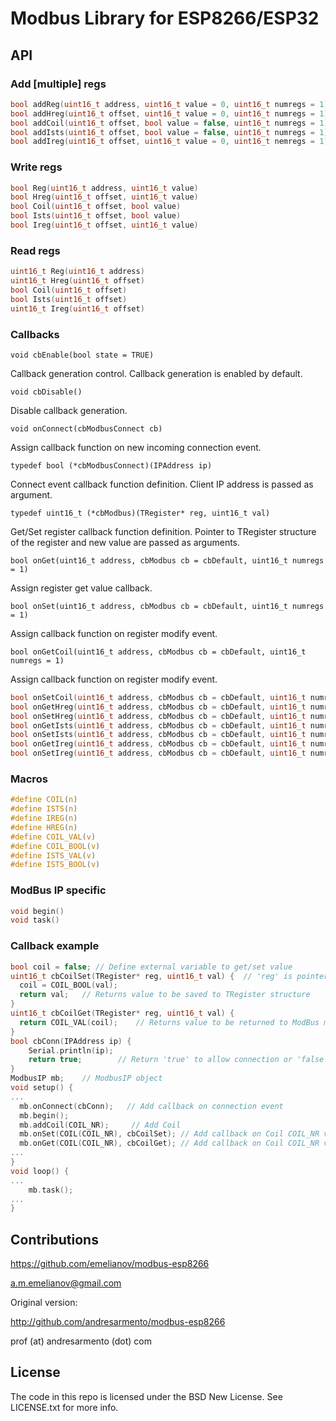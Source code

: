 # Modbus Library for ESP8266/ESP32

## API

### Add [multiple] regs

```c
bool addReg(uint16_t address, uint16_t value = 0, uint16_t numregs = 1)
bool addHreg(uint16_t offset, uint16_t value = 0, uint16_t numregs = 1)
bool addCoil(uint16_t offset, bool value = false, uint16_t numregs = 1)
bool addIsts(uint16_t offset, bool value = false, uint16_t numregs = 1)
bool addIreg(uint16_t offset, uint16_t value = 0, uint16_t nemregs = 1)
```

### Write regs

```c
bool Reg(uint16_t address, uint16_t value)
bool Hreg(uint16_t offset, uint16_t value)
bool Coil(uint16_t offset, bool value)
bool Ists(uint16_t offset, bool value)
bool Ireg(uint16_t offset, uint16_t value)
```

### Read regs

```c
uint16_t Reg(uint16_t address)
uint16_t Hreg(uint16_t offset)
bool Coil(uint16_t offset)
bool Ists(uint16_t offset)
uint16_t Ireg(uint16_t offset)
```

### Callbacks

`void cbEnable(bool state = TRUE)`

Callback generation control. Callback generation is enabled by default.

`void cbDisable()`

Disable callback generation.

`void onConnect(cbModbusConnect cb)`

Assign callback function on new incoming connection event.

`typedef bool (*cbModbusConnect)(IPAddress ip)`

Connect event callback function definition. Client IP address is passed as argument.

`typedef uint16_t (*cbModbus)(TRegister* reg, uint16_t val)`

Get/Set register callback function definition. Pointer to TRegister structure of the register and new value are passed as arguments.

`bool onGet(uint16_t address, cbModbus cb = cbDefault, uint16_t numregs = 1)`

Assign register get value callback.

`bool onSet(uint16_t address, cbModbus cb = cbDefault, uint16_t numregs = 1)`

Assign callback function on register modify event.

`bool onGetCoil(uint16_t address, cbModbus cb = cbDefault, uint16_t numregs = 1)`

Assign callback function on register modify event.

```c
bool onSetCoil(uint16_t address, cbModbus cb = cbDefault, uint16_t numregs = 1)
bool onGetHreg(uint16_t address, cbModbus cb = cbDefault, uint16_t numregs = 1)
bool onSetHreg(uint16_t address, cbModbus cb = cbDefault, uint16_t numregs = 1)
bool onGetIsts(uint16_t address, cbModbus cb = cbDefault, uint16_t numregs = 1)
bool onSetIsts(uint16_t address, cbModbus cb = cbDefault, uint16_t numregs = 1)
bool onGetIreg(uint16_t address, cbModbus cb = cbDefault, uint16_t numregs = 1)
bool onSetIreg(uint16_t address, cbModbus cb = cbDefault, uint16_t numregs = 1)
```

### Macros

```c
#define COIL(n)
#define ISTS(n)
#define IREG(n)
#define HREG(n)
#define COIL_VAL(v)
#define COIL_BOOL(v)
#define ISTS_VAL(v)
#define ISTS_BOOL(v)
```
### ModBus IP specific
```c
void begin()
void task()
```

### Callback example

```c
bool coil = false; // Define external variable to get/set value
uint16_t cbCoilSet(TRegister* reg, uint16_t val) {	// 'reg' is pointer to reg to modify, 'val' is new register value
  coil = COIL_BOOL(val);
  return val;	// Returns value to be saved to TRegister structure
}
uint16_t cbCoilGet(TRegister* reg, uint16_t val) {
  return COIL_VAL(coil);	// Returns value to be returned to ModBus master as reply for current request
}
bool cbConn(IPAddress ip) {
	Serial.println(ip);
	return true;		// Return 'true' to allow connection or 'false' to drop connection
}
ModbusIP mb;	// ModbusIP object
void setup() {
...
  mb.onConnect(cbConn);   // Add callback on connection event
  mb.begin();
  mb.addCoil(COIL_NR);     // Add Coil
  mb.onSet(COIL(COIL_NR), cbCoilSet); // Add callback on Coil COIL_NR value set
  mb.onGet(COIL(COIL_NR), cbCoilGet); // Add callback on Coil COIL_NR value get
...
}
void loop() {
...
	mb.task();
...
}
```


## Contributions

https://github.com/emelianov/modbus-esp8266

a.m.emelianov@gmail.com

Original version:

http://github.com/andresarmento/modbus-esp8266

prof (at) andresarmento (dot) com

## License

The code in this repo is licensed under the BSD New License. See LICENSE.txt for more info.
